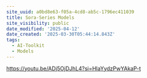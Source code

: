 ```yaml
---
site_uuid: a0bd8e63-f05a-4cd8-ab5c-1796ec411039
title: Sora-Series Models
site_visibility: public
date_modified: '2025-04-12'
date_created: '2025-03-30T05:44:14.843Z'
tags:
  - AI-Toolkit
  - Models
---
```




















































https://youtu.be/ADj5OjDJhL4?si=HIaYydzPwYAkaP-t